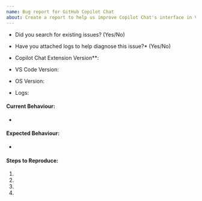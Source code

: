 ```yaml
---
name: Bug report for GitHub Copilot Chat
about: Create a report to help us improve Copilot Chat's interface in VS Code
---
```

- Did you search for existing issues? (Yes/No)
- Have you attached logs to help diagnose this issue?* (Yes/No)
   
- Copilot Chat Extension Version**:
- VS Code Version:
- OS Version:
- Logs:

#### Current Behaviour: 
- 
#### Expected Behaviour:
- 

<!-- Please give as much detail as you can, so that it is easy to reproduce the issue  -->

#### Steps to Reproduce:
1. 
2.
3.
4.

<!-- 
* How to check logs explained in this url: https://docs.github.com/en/copilot/troubleshooting-github-copilot/viewing-logs-for-github-copilot-in-your-environment?tool=vscode  
** You can check the version from extensions tab on Activity Bar
-->